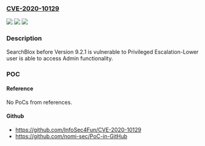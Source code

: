 ### [CVE-2020-10129](https://cve.mitre.org/cgi-bin/cvename.cgi?name=CVE-2020-10129)
![](https://img.shields.io/static/v1?label=Product&message=SearchBlox&color=blue)
![](https://img.shields.io/static/v1?label=Version&message=%3D%209.2.1%20&color=brighgreen)
![](https://img.shields.io/static/v1?label=Vulnerability&message=CWE-266%20Incorrect%20Privilege%20Assignment&color=brighgreen)

### Description

SearchBlox before Version 9.2.1 is vulnerable to Privileged Escalation-Lower user is able to access Admin functionality.

### POC

#### Reference
No PoCs from references.

#### Github
- https://github.com/InfoSec4Fun/CVE-2020-10129
- https://github.com/nomi-sec/PoC-in-GitHub

